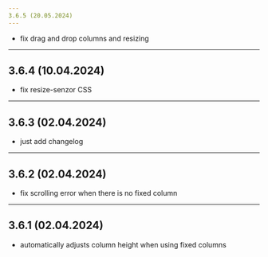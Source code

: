 ```yaml
---
3.6.5 (20.05.2024)
---
```

+ fix drag and drop columns and resizing

---
3.6.4 (10.04.2024)
---
+ fix resize-senzor CSS

---
3.6.3 (02.04.2024)
---
+ just add changelog

---
3.6.2 (02.04.2024)
---
+ fix scrolling error when there is no fixed column

---
3.6.1 (02.04.2024)
---
+ automatically adjusts column height when using fixed columns
